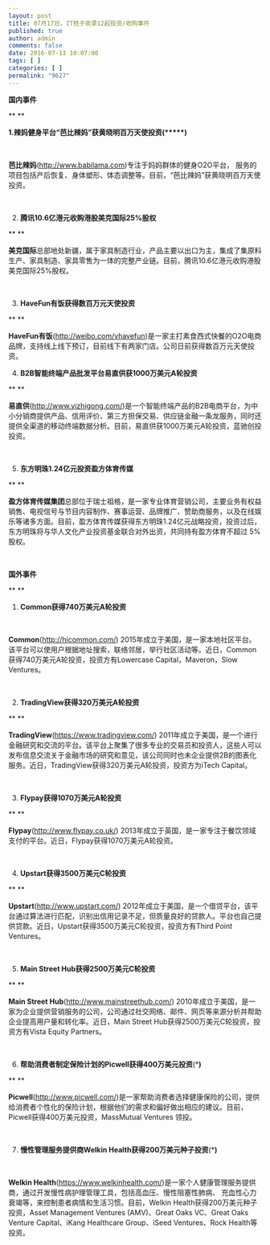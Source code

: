 ```yaml
---
layout: post
title: 07月17日，IT桔子收录12起投资/收购事件
published: true
author: admin
comments: false
date: 2016-07-13 10:07:00
tags: [ ]
categories: [ ]
permalink: "9627"
---
```

**国内事件**

** **

**1.辣妈健身平台“芭比辣妈”获黄晓明百万天使投资(\*****)**

&nbsp;

**芭比辣妈**(http://www.babilama.com)专注于妈妈群体的健身O2O平台， 服务的项目包括产后恢复、身体塑形、体态调整等。目前，“芭比辣妈”获黄晓明百万天使投资。

&nbsp;

2. **腾讯10.6亿港元收购港股美克国际25%股权**

** **

**美克国际**总部地处新疆，属于家具制造行业，产品主要以出口为主，集成了集原料生产、家具制造、家具零售为一体的完整产业链。目前，腾讯10.6亿港元收购港股美克国际25%股权。

&nbsp;

3. **HaveFun有饭获得数百万元天使投资**

** **

**HaveFun有饭**(http://weibo.com/vhavefun)是一家主打素食西式快餐的O2O电商品牌，支持线上线下预订，目前线下有两家门店。公司日前获得数百万元天使投资。
  
4. **B2B智能终端产品批发平台易直供获1000万美元A轮投资**

** **

**易直供**(http://www.yizhigong.com/)是一个智能终端产品的B2B电商平台，为中小分销商提供产品、信用评价、第三方担保交易、供应链金融一条龙服务，同时还提供全渠道的移动终端数据分析。目前，易直供获1000万美元A轮投资，蓝驰创投投资。

&nbsp;

5. **东方明珠1.24亿元投资盈方体育传媒**

** **

**盈方体育传媒集团**总部位于瑞士祖格，是一家专业体育营销公司，主要业务有权益销售、电视信号与节目内容制作、赛事运营、品牌推广、赞助商服务，以及在线娱乐等诸多方面。目前，盈方体育传媒获得东方明珠1.24亿元战略投资，投资过后，东方明珠将与华人文化产业投资基金联合对外出资，共同持有盈方体育不超过 5%股权。

&nbsp;

**国外事件**

** **

1. **Common获得740万美元A轮投资**

&nbsp;

**Common**(http://hicommon.com/) 2015年成立于美国，是一家本地社区平台。该平台可以使用户根据地址搜索，联络邻居，举行社区活动等。近日，Common获得740万美元A轮投资，投资方有Lowercase Capital，Maveron，Slow Ventures。

&nbsp;

2. **TradingView获得320万美元A轮投资**

** **

**TradingView**(https://www.tradingview.com/) 2011年成立于美国，是一个进行金融研究和交流的平台。该平台上聚集了很多专业的交易员和投资人，这些人可以发布信息交流关于金融市场的研究和意见，该公司同时也未企业提供2B的图表化服务。近日，TradingView获得320万美元A轮投资，投资方为iTech Capital。

&nbsp;

3. **Flypay获得1070万美元A轮投资**

** **

**Flypay**(http://www.flypay.co.uk/) 2013年成立于英国，是一家专注于餐饮领域支付的平台。近日，Flypay获得1070万美元A轮投资。

&nbsp;

4. **Upstart获得3500万美元C轮投资**

** **

**Upstart**(http://www.upstart.com/) 2012年成立于美国，是一个借贷平台，该平台通过算法进行匹配，识别出信用记录不足，但质量良好的贷款人。平台也自己提供贷款。近日，Upstart获得3500万美元C轮投资，投资方有Third Point Ventures。

&nbsp;

5. **Main Street Hub获得2500万美元C轮投资**

** **

**Main Street Hub**(http://www.mainstreethub.com/) 2010年成立于美国，是一家为企业提供营销服务的公司，公司通过社交网络、邮件、网页等来源分析并帮助企业提高用户量和转化率。近日，Main Street Hub获得2500万美元C轮投资，投资方有Vista Equity Partners。

&nbsp;

6. **帮助消费者制定保险计划的Picwell获得400万美元投资**(\*****)****

** **

**Picwell**(http://www.picwell.com/)是一家帮助消费者选择健康保险的公司，提供给消费者个性化的保险计划，根据他们的需求和偏好做出相应的建议。目前，Picwell获得400万美元投资，MassMutual Ventures 领投。

&nbsp;

7. **慢性管理服务提供商Welkin Health获得200万美元种子投资**(\*****)****

&nbsp;

**Welkin Health**(https://www.welkinhealth.com/)是一家个人健康管理服务提供商，通过开发慢性病护理管理工具，包括高血压、慢性阻塞性肺病、 充血性心力衰竭等，来控制患者病情和生活习惯。目前，Welkin Health获得200万美元种子投资，Asset Management Ventures (AMV)、Great Oaks VC、Great Oaks Venture Capital、iKang Healthcare Group、iSeed Ventures、Rock Health等投资。